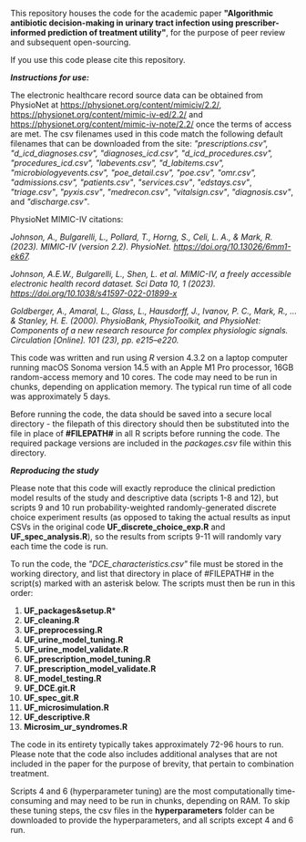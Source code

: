 This repository houses the code for the academic paper **"Algorithmic antibiotic decision-making in urinary tract infection using prescriber-informed prediction of treatment utility"**, for the purpose of peer review and subsequent open-sourcing.

If you use this code please cite this repository.

***Instructions for use:***

The electronic healthcare record source data can be obtained from PhysioNet at https://physionet.org/content/mimiciv/2.2/, https://physionet.org/content/mimic-iv-ed/2.2/ and https://physionet.org/content/mimic-iv-note/2.2/ once the terms of access are met. The csv filenames used in this code match the following default filenames that can be downloaded from the site: *"prescriptions.csv", "d_icd_diagnoses.csv", "diagnoses_icd.csv", "d_icd_procedures.csv", "procedures_icd.csv", "labevents.csv", "d_labitems.csv", "microbiologyevents.csv", "poe_detail.csv", "poe.csv", "omr.csv", "admissions.csv", "patients.csv"*, *"services.csv"*, *"edstays.csv"*, *"triage.csv"*, *"pyxis.csv"*, *"medrecon.csv"*, *"vitalsign.csv"*, *"diagnosis.csv"*, and *"discharge.csv"*.

PhysioNet MIMIC-IV citations:

*Johnson, A., Bulgarelli, L., Pollard, T., Horng, S., Celi, L. A., & Mark, R. (2023). MIMIC-IV (version 2.2). PhysioNet. https://doi.org/10.13026/6mm1-ek67.*

*Johnson, A.E.W., Bulgarelli, L., Shen, L. et al. MIMIC-IV, a freely accessible electronic health record dataset. Sci Data 10, 1 (2023). https://doi.org/10.1038/s41597-022-01899-x*

*Goldberger, A., Amaral, L., Glass, L., Hausdorff, J., Ivanov, P. C., Mark, R., ... & Stanley, H. E. (2000). PhysioBank, PhysioToolkit, and PhysioNet: Components of a new research resource for complex physiologic signals. Circulation [Online]. 101 (23), pp. e215–e220.*

This code was written and run using *R* version 4.3.2 on a laptop computer running macOS Sonoma version 14.5 with an Apple M1 Pro processor, 16GB random-access memory and 10 cores. The code may need to be run in chunks, depending on application memory. The typical run time of all code was approximately 5 days.

Before running the code, the data should be saved into a secure local directory - the filepath of this directory should then be substituted into the file in place of **#FILEPATH#** in all R scripts before running the code. The required package versions are included in the *packages.csv* file within this directory.

***Reproducing the study***

Please note that this code will exactly reproduce the clinical prediction model results of the study and descriptive data (scripts 1-8 and 12), but scripts 9 and 10 run probability-weighted randomly-generated discrete choice experiment results (as opposed to taking the actual results as input CSVs in the original code **UF_discrete_choice_exp.R** and **UF_spec_analysis.R**), so the results from scripts 9-11 will randomly vary each time the code is run.

To run the code, the *"DCE_characteristics.csv"* file must be stored in the working directory, and list that directory in place of #FILEPATH# in the script(s) marked with an asterisk below. The scripts must then be run in this order:  

   1. **UF_packages&setup.R***
   2. **UF_cleaning.R**
   3. **UF_preprocessing.R**
   4. **UF_urine_model_tuning.R**
   5. **UF_urine_model_validate.R**
   6. **UF_prescription_model_tuning.R**
   7. **UF_prescription_model_validate.R**
   8. **UF_model_testing.R**  
   9. **UF_DCE.git.R**
   10. **UF_spec_git.R**
   11. **UF_microsimulation.R**
   12. **UF_descriptive.R**
   13. **Microsim_ur_syndromes.R**

The code in its entirety typically takes approximately 72-96 hours to run. Please note that the code also includes additional analyses that are not included in the paper for the purpose of brevity, that pertain to combination treatment.

Scripts 4 and 6 (hyperparameter tuning) are the most computationally time-consuming and may need to be run in chunks, depending on RAM. To skip these tuning steps, the csv files in the **hyperparameters** folder can be downloaded to provide the hyperparameters, and all scripts except 4 and 6 run.
